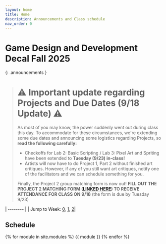 ```yaml
---
layout: home
title: Home
description: Announcements and Class schedule
nav_order: 0
---
```


# Game Design and Development Decal Fall 2025

{: .announcements }   
> # **⚠️ Important update regarding Projects and Due Dates (9/18 Update) ⚠️**
> As most of you may know, the power suddenly went out during class this day. To accommodate for these circumstances, we're extending some due dates and announcing some logistics regarding Projects, so **read the following carefully:**
>
> - Checkoffs for Lab 2: Basic Scripting / Lab 3: Pixel Art and Spriting have been extended to **Tuesday (9/23) in-class!**
> - Artists will now have to do Project 1, Part 2 without finished art critiques. However, if any of you still want art critiques, notify one of the facilitators and we can schedule something for you.
>
> Finally, the Project 2 group matching form is now out! **FILL OUT THE PROJECT 2 MATCHING FORM ([LINKED HERE](https://docs.google.com/forms/d/e/1FAIpQLSc9hSn3HAVuRzOV2HU10GxF0sLX4D-LXKBwohsySccs8duMZQ/viewform?usp=sharing&ouid=113673515578318920455)) TO RECEIVE ATTENDANCE FOR CLASS ON 9/18** (the form is due by Tuesday 9/23)



| -------- |
| Jump to Week: [0](#week-0), [1](#week-1), [2](#week-2)| 

<!-- , [1](#week-1), [2](#week-2), [3](#week-3), [4](#week-4), [5](#week-5), [6](#week-6), [7](#week-7), [8](#week-8), [9](#week-9), [10](#week-10), [11](#week-11), [12](#week-12), [13](#week-13),[14](#week-14) -->

## Schedule

{% for module in site.modules %}
{{ module }}
{% endfor %}

[Lab 0: Setup Unity]: ./pages/labs/lab0/lab0
[Lab 1]: ./pages/labs/lab1/lab1
[Lab 2]: ./pages/labs/lab2/lab2
[Lab 3]: ./pages/labs/lab3/lab3
[Lab 4]: ./pages/labs/lab4/lab4
[Lab 5]: ./pages/labs/lab5/lab5
[Lab 6]: ./pages/labs/lab6/lab6
[Lab 7]: ./pages/labs/lab7/lab7
[Lab 8]: ./pages/labs/lab8/lab8
[Lab 9]: ./pages/labs/lab9/lab9
[Lab 10]: ./pages/labs/lab10/lab10
[Lab 11]: ./pages/labs/lab11/lab11
[Lab 12]: ./pages/labs/lab12/lab12
[Lab 13]: ./pages/labs/lab13/lab13
[Lab 14]: ./pages/labs/lab14/lab14
[Lab 15]: ./pages/labs/lab15/lab15
[Lab 16]: ./pages/labs/lab16/lab16
[Lab 17]: ./pages/labs/lab17/lab17
[Project 1]: ./pages/projects/Projects
[Project 2]: ./pages/projects/project2/project2
[Project 3]: ./pages/projects/project3/project3

[form]: https://forms.gle/WrDUcRKpRqHvDXwA7

[Apply]: https://tinyurl.com/fa25gddapp

[Click here for infosession slides!]: https://docs.google.com/presentation/d/1LADC9Byt52I4q0NpYCA9_YU4Q4a-XVkh1xN95CsGlIo/edit?usp=sharing


